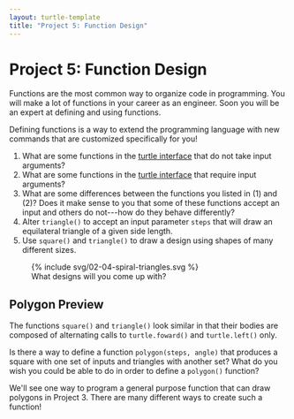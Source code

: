 ```yaml
---
layout: turtle-template
title: "Project 5: Function Design"
---
```


# Project 5: Function Design

Functions are the most common way to organize code in programming. You will make a lot of functions in your career as an engineer. Soon you will be an expert at defining and using functions.

Defining functions is a way to extend the programming language with new commands that are customized specifically for you!

1. What are some functions in the [turtle interface](01-turtle-time#explore-turtle-commands) that do not take input arguments?
2. What are some functions in the [turtle interface](01-turtle-time#explore-turtle-commands) that require input arguments?
3. What are some differences between the functions you listed in (1) and (2)? Does it make sense to you that some of these functions accept an input and others do not---how do they behave differently?
4. Alter `triangle()` to accept an input parameter `steps` that will draw an equilateral triangle of a given side length.
5. Use `square()` and `triangle()` to draw a design using shapes of many different sizes.

<figure>
  {% include svg/02-04-spiral-triangles.svg %}
  <figcaption>What designs will you come up with?</figcaption>
</figure>

## Polygon Preview

The functions `square()` and `triangle()` look similar in that their bodies are composed of alternating calls to `turtle.foward()` and `turtle.left()` only.

Is there a way to define a function `polygon(steps, angle)` that produces a square with one set of inputs and triangles with another set? What do you wish you could be able to do in order to define a `polygon()` function?

We'll see one way to program a general purpose function that can draw polygons in Project 3. There are many different ways to create such a function!
